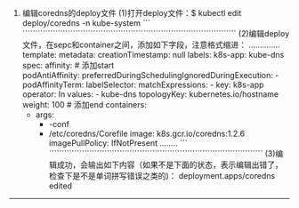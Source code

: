 1. 编辑coredns的deploy文件
(1)打开deploy文件：$ kubectl edit  deploy/coredns -n kube-system
``` `````````````````````````````````````````````````````````````````````````````````````
(2)编辑deploy文件，在sepc和container之间，添加如下字段，注意格式缩进：
..............
 template:
    metadata:
      creationTimestamp: null
      labels:
        k8s-app: kube-dns
    spec:
      affinity:           # 添加start               
        podAntiAffinity:
          preferredDuringSchedulingIgnoredDuringExecution:
          - podAffinityTerm:
              labelSelector:
                matchExpressions:
                - key: k8s-app
                  operator: In
                  values:
                  - kube-dns
              topologyKey: kubernetes.io/hostname
            weight: 100     # 添加end
      containers:
      - args:
        - -conf
        - /etc/coredns/Corefile
        image: k8s.gcr.io/coredns:1.2.6
        imagePullPolicy: IfNotPresent
........
``` `````````````````````````````````````````````````````````````````````````````````````
(3)编辑成功，会输出如下内容（如果不是下面的状态，表示编辑出错了，检查下是不是单词拼写错误之类的)：
deployment.apps/coredns edited
--- -------------------------------------------------------------------------------------